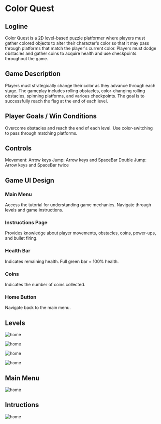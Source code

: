 # Color Quest

## Logline
Color Quest is a 2D level-based puzzle platformer where players must gather colored objects to alter their character's color so that it may pass through platforms that match the player's current color. Players must dodge obstacles and gather coins to acquire health and use checkpoints throughout the game.

## Game Description
Players must strategically change their color as they advance through each stage. The gameplay includes rolling obstacles, color-changing rolling obstacles, spinning platforms, and various checkpoints. The goal is to successfully reach the flag at the end of each level.

## Player Goals / Win Conditions
Overcome obstacles and reach the end of each level.
Use color-switching to pass through matching platforms.

## Controls
Movement: Arrow keys
Jump: Arrow keys and SpaceBar
Double Jump: Arrow keys and SpaceBar twice

## Game UI Design
### Main Menu
Access the tutorial for understanding game mechanics.
Navigate through levels and game instructions.
### Instructions Page
Provides knowledge about player movements, obstacles, coins, power-ups, and bullet firing.
### Health Bar
Indicates remaining health. Full green bar = 100% health.
### Coins
Indicates the number of coins collected.
### Home Button
Navigate back to the main menu.


## Levels
![home](https://github.com/kevinM01/Algorithmic-Comparison-Prediction-of-Real-Estate-Pricing/assets/78092182/4b88107f-d2a2-44e3-9409-f465e0ca12b6)

![home](https://github.com/kevinM01/Algorithmic-Comparison-Prediction-of-Real-Estate-Pricing/assets/78092182/39033069-588a-453a-be17-772db56d3383)

![home](https://github.com/kevinM01/Algorithmic-Comparison-Prediction-of-Real-Estate-Pricing/assets/78092182/7afb158e-95d6-4c41-b597-65a6ffe17f34)

![home](https://github.com/kevinM01/Algorithmic-Comparison-Prediction-of-Real-Estate-Pricing/assets/78092182/b2919382-e849-4a8a-8c43-27d77d841ec1)

## Main Menu

![home](https://github.com/kevinM01/Algorithmic-Comparison-Prediction-of-Real-Estate-Pricing/assets/78092182/f39861a6-e21f-4b11-9292-551f81805ad9)

## Intructions

![home](https://github.com/kevinM01/Algorithmic-Comparison-Prediction-of-Real-Estate-Pricing/assets/78092182/dd71b284-0356-4c5d-9eda-bc289057b624)
